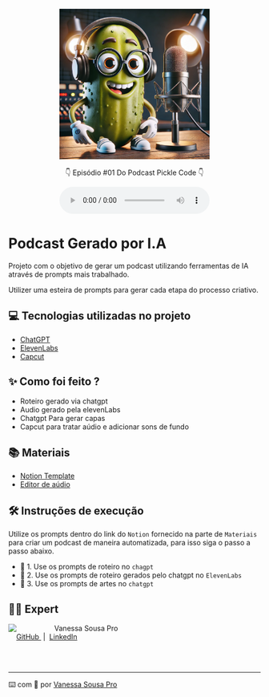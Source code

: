<p align="center">
<div style="text-align: center;">
  <img src="./piclesdev.png" alt="imagem do picles dev" 
  width="300" height="300">
</div>
</p>

<p align="center">
</p>

<p align="center">
   👇 Episódio #01 Do Podcast Pickle Code 👇
</p>

<div align="center">
    <audio controls>
  <source src="./Episódio 01 Desvendando as Sombras do CSS e Explo.MP3" type="audio/mpeg">
</audio>
</div>

# Podcast Gerado por I.A

Projeto com o objetivo de gerar um podcast utilizando ferramentas de IA através de prompts mais trabalhado.

Utilizer uma esteira de prompts para gerar cada etapa do processo criativo.

## 💻 Tecnologias utilizadas no projeto

- [ChatGPT](https://chat.openai.com/) 
- [ElevenLabs](https://beta.elevenlabs.io/)
- [Capcut](https://www.capcut.com/pt-br/)

## ✨ Como foi feito ?

- Roteiro gerado via chatgpt
- Audio gerado pela elevenLabs
- Chatgpt Para gerar capas
- Capcut para tratar aúdio e adicionar sons de fundo

## 📚 Materiais

- [Notion Template](https://helpful-jump-17b.notion.site/PAS-Podcast-AI-Studio-210489e15d7a4a73b743bb159e45d06f?pvs=4)
- [Editor de aúdio](https://www.capcut.com/editor?from_page=landing_page&__action_from=picture_V%C3%ADdeos%20profissionais%20em%20minutos,%20n%C3%A3o%20em%20horas.)


## 🛠️ Instruções de execução

Utilize os prompts dentro do link do `Notion` fornecido na parte de `Materiais` para criar um podcast de maneira automatizada, para isso siga o passo a passo abaixo.

- 🤖 1. Use os prompts de roteiro no `chagpt`
- 🤖 2. Use os prompts de roteiro gerados pelo chatgpt no  `ElevenLabs`
- 🤖 3. Use os prompts de artes no `chatgpt`

## 👨‍💻 Expert

<p>
    <img 
      align=left 
      margin=10 
      width=80 
      src="https://avatars.githubusercontent.com/u/141881796?s=96&v=4"
    />
    <p>&nbsp&nbsp&nbspVanessa Sousa Pro<br>
    &nbsp&nbsp&nbsp
    <a 
        href="https://github.com/vanessasousapro">
        GitHub
    </a>
    &nbsp;|&nbsp;
    <a 
        href="https://www.linkedin.com/in/vanessa-sousa-pro/">
        LinkedIn
    </a>
</p>
<br/><br/>
<p>

---

⌨️ com 💜 por [Vanessa Sousa Pro](https://github.com/vanessasousapro)